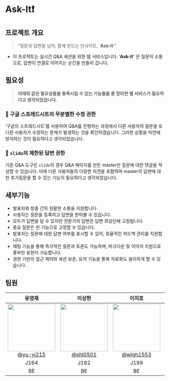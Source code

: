 # Ask-It❗

## **프로젝트 개요**

> “질문과 답변을 넘어, 함께 만드는 인사이트, ‘**Ask-It**’“
> 
- 이 프로젝트는 실시간 Q&A 세션을 위한 웹 서비스입니다. ‘**Ask-It’** 은 질문이 소통으로, 답변이 연결로 이어지는 순간을 만들어 갑니다.

## **필요성**

> **아래와 같은 필요성들을 충족시킬 수 있는 기능들을 총 망라한 웹 서비스가 필요하다고 생각되었습니다.**

### 📝 구글 스프레드시트의 무분별한 수정 권한

‘구글의 스프레드시트’를 사용하여 Q&A를 진행하는 과정에서 다른 사용자의 질문을 또 다른 사용자가 수정하는 문제가 발생하는 것을 확인하였습니다. 그러한 상황을 미연에 방지하는 것이 필요하다고 생각되었습니다.

### 🚫 `slido`의 제한된 답변 권한

기존 Q&A 도구인 `slido`의 경우 Q&A 페이지를 만든 master만 질문에 대한 댓글을 작성할 수 있습니다. 이에 다른 사용자들의 다양한 의견을 포함하여 master의 답변에 대한 추가질문을 할 수 있는 기능이 필요하다고 생각되었습니다.

## **세부기능**

- 발표자와 청중 간의 원활한 소통을 지원합니다.
- 사용자는 질문을 등록하고 답변을 받아볼 수 있습니다.
- 모두가 답변을 달 수 있지만 전문가의 답변은 답변 최상단에 고정됩니다.
- 중요 질문은 핀 기능으로 고정할 수 있습니다.
- 발표자는 질문에 대한 답변 여부를 표시할 수 있어, 효율적인 피드백 관리를 지원합니다.
- 채팅 기능을 통해 즉각적인 질문과 토론도 가능하며, 마크다운 및 이미지 지원으로 풍부한 표현이 가능합니다.
- 권한 기반의 접근 제어와 세션 보존, 요약 기능을 통해 자료화도 용이하게 할 수 있습니다.

## 팀원

|                                                              **유영재**                                                              |                                                          **이상현**                                                          |                                                           **이지호**                                                           |                                                                **최정민**                                                                |
|:--------------------------------------------------------------------------------------------------------------------------------------:|:------------------------------------------------------------------------------------------------------------------------------:|:--------------------------------------------------------------------------------------------------------------------------------:|:------------------------------------------------------------------------------------------------------------------------------------------:|
| [<img src="https://avatars.githubusercontent.com/u/113081359?v=4" height=150 width=150> <br/> @yu-yj215](https://github.com/yu-yj215) | [<img src="https://avatars.githubusercontent.com/u/114389927?v=4" height=150 width=150> <br/> @shl0501](https://github.com/shl0501) | [<img src="https://avatars.githubusercontent.com/u/112055561?v=4" height=150 width=150> <br/> @wlgh1553](https://github.com/wlgh1553) | [<img src="https://avatars.githubusercontent.com/u/55117867?v=4" height=150 width=150> <br/> @cjeongmin](https://github.com/cjeongmin) |
|J164|J182|J199|J291|
|BE|BE|BE|FE|
